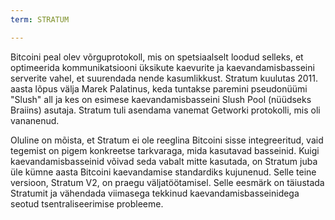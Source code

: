 ```yaml
---
term: STRATUM

---
```

Bitcoini peal olev võrguprotokoll, mis on spetsiaalselt loodud selleks, et optimeerida kommunikatsiooni üksikute kaevurite ja kaevandamisbasseini serverite vahel, et suurendada nende kasumlikkust. Stratum kuulutas 2011. aasta lõpus välja Marek Palatinus, keda tuntakse paremini pseudonüümi "Slush" all ja kes on esimese kaevandamisbasseini Slush Pool (nüüdseks Braiins) asutaja. Stratum tuli asendama vanemat Getworki protokolli, mis oli vananenud.

Oluline on mõista, et Stratum ei ole reeglina Bitcoini sisse integreeritud, vaid tegemist on pigem konkreetse tarkvaraga, mida kasutavad basseinid. Kuigi kaevandamisbasseinid võivad seda vabalt mitte kasutada, on Stratum juba üle kümne aasta Bitcoini kaevandamise standardiks kujunenud. Selle teine versioon, Stratum V2, on praegu väljatöötamisel. Selle eesmärk on täiustada Stratumit ja vähendada viimasega tekkinud kaevandamisbasseinidega seotud tsentraliseerimise probleeme.
